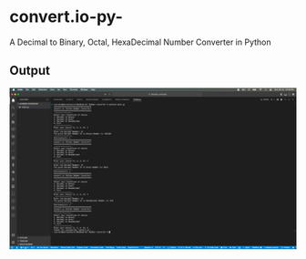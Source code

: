 # convert.io-py-
A Decimal to Binary, Octal, HexaDecimal Number Converter in Python

## Output
![output](output.png)
